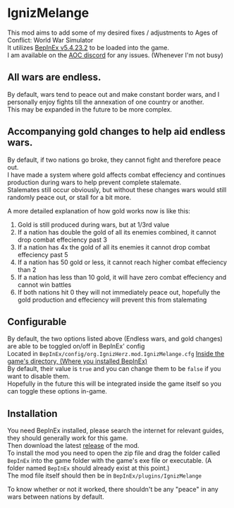 # IgnizMelange

This mod aims to add some of my desired fixes / adjustments to Ages of Conflict: World War Simulator \
It utilizes [BepInEx v5.4.23.2](https://github.com/BepInEx/BepInEx) to be loaded into the game. \
I am available on the [AOC discord](https://discord.gg/fv3EExm6KY) for any issues. (Whenever I'm not busy)

## All wars are endless. 

By default, wars tend to peace out and make constant border wars, and I personally enjoy fights till the annexation of one country or another. \
This may be expanded in the future to be more complex.

## Accompanying gold changes to help aid endless wars. 

By default, if two nations go broke, they cannot fight and therefore peace out. \
I have made a system where gold affects combat effeciency and continues production during wars to help prevent complete stalemate. \
Stalemates still occur obviously, but without these changes wars would still randomly peace out, or stall for a bit more. 

A more detailed explanation of how gold works now is like this: 
1) Gold is still produced during wars, but at 1/3rd value
2) If a nation has double the gold of all its enemies combined, it cannot drop combat effeciency past 3
3) If a nation has 4x the gold of all its enemies it cannot drop combat effeciency past 5
4) If a nation has 50 gold or less, it cannot reach higher combat effeciency than 2
5) If a nation has less than 10 gold, it will have zero combat effeciency and cannot win battles
6) If both nations hit 0 they will not immediately peace out, hopefully the gold production and effeciency will prevent this from stalemating 

## Configurable

By default, the two options listed above (Endless wars, and gold changes) are able to be toggled on/off in BepInEx' config \
Located in ```BepInEx/config/org.IgnizHerz.mod.IgnizMelange.cfg``` [Inside the game's directory, (Where you installed BepInEx)](https://www.youtube.com/watch?v=PFt5Jw65jrM) \
By default, their value is ```true``` and you can change them to be ```false``` if you want to disable them. \
Hopefully in the future this will be integrated inside the game itself so you can toggle these options in-game. 

## Installation
You need BepInEx installed, please search the internet for relevant guides, they should generally work for this game. \
Then download the latest [release](https://github.com/IgnizGitHub/IgnizMelange/releases/tag/Release) of the mod. \
To install the mod you need to open the zip file and drag the folder called ```BepInEx``` into the game folder with the game's exe file or executable. (A folder named ```BepInEx``` should already exist at this point.) \
The mod file itself should then be in ```BepInEx/plugins/IgnizMelange```

To know whether or not it worked, there shouldn't be any "peace" in any wars between nations by default. 
